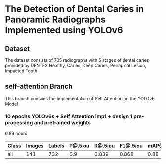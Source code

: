 # The Detection of Dental Caries in Panoramic Radiographs Implemented using YOLOv6

## Dataset

The dataset consists of 705 radiographs with 5 stages of dental caries provided by DENTEX
Healthy, Caries, Deep Caries, Periapical Lesion, Impacted Tooth

## self-attention Branch

This branch contains the implementation of Self Attention on the YOLOv6 Model

### 10 epochs YOLOv6s + Self Attention imp1 + design 1 pre-processing and pretrained weights

0.89 hours

| Class | Images | Labels | P@.5iou | R@.5iou | F1@.5iou | mAP@.5 | mAP@.5:.95 |
| ----- | ------ | ------ | ------- | ------- | -------- | ------ | ---------- |
| all   | 141    | 732    | 0.9     | 0.839   | 0.868    | 0.88   | 0.645      |
